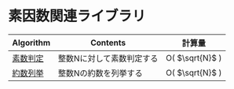 # 素因数関連ライブラリ

|  Algorithm  |  Contents  |  計算量  |
| ---- | ---- | ---- |
|  [素数判定](https://github.com/Nishikubo-Masato/AtCoder-Library/blob/main/Mathematics/Prime/isPrime/isPrime.cpp)  |  整数Nに対して素数判定する  | O( $\sqrt{N}$ )|
|  [約数列挙](https://github.com/Nishikubo-Masato/AtCoder-Library/blob/main/Mathematics/Prime/enumDivisor/enumDivisor.cpp)  |  整数Nの約数を列挙する  | O( $\sqrt{N}$ )|
